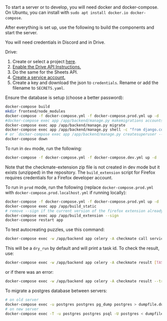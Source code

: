 To start a server or to develop, you will need docker and docker-compose. On Ubuntu, you can install with `sudo apt install docker.io docker-compose`.

After everything is set up, use the following to build the components and start the server.

You will need credentials in Discord and in Drive.

Drive:
1. Create or select a project [here](https://console.developers.google.com/).
1. [Enable the Drive API Instructions.](https://developers.google.com/drive/api/v3/enable-drive-api)
1. Do the same for the Sheets API.
1. [Create a service account.](https://console.cloud.google.com/iam-admin/serviceaccounts)
1. Create a key and download the json to `credentials`. Rename or add the filename to `SECRETS.yaml`.

Ensure the database is setup (choose a better password):
```sh
docker-compose build
mkdir frontend/node_modules
docker-compose -f docker-compose.yml -f docker-compose.prod.yml up -d
#docker-compose exec app /app/backend/manage.py makemigrations accounts checkmate structure
docker-compose exec app /app/backend/manage.py migrate
docker-compose exec app /app/backend/manage.py shell -c "from django.contrib.auth.models import User; User.objects.create_superuser('admin', password='admin')"
# or `docker-compose exec app /app/backend/manage.py createsuperuser --username admin --email ''` to prompt for password
docker-compose down
```

To run in `dev` mode, run the following:
```sh
docker-compose -f docker-compose.yml -f docker-compose.dev.yml up -d
```
Note that the checkmate-extension zip file is not created in dev mode but it exists (unzipped) in the repository. The `build_extension` script for Firefox requires credentials for a Firefox developer account.

To run in `prod` mode, run the following (replace `docker-compose.prod.yml` with `docker-compose.prod.localhost.yml` if running locally):
```sh
docker-compose -f docker-compose.yml -f docker-compose.prod.yml up -d
docker-compose exec app /app/build_static
# remove --sign if the current version of the firefox extension already exists
docker-compose exec app /app/build_extension --sign
docker-compose restart app
```

To test autocreating puzzles, use this command:
```sh
docker-compose exec -w /app/backend app celery -A checkmate call services.tasks.auto_create_new_puzzles
```
This will be a `dry_run` by default and will print a task id. To check the result, use:
```sh
docker-compose exec -w /app/backend app celery -A checkmate result [TASK_ID]
```
or if there was an error:
```sh
docker-compose exec -w /app/backend app celery -A checkmate result --traceback [TASK_ID]
```

To migrate a postgres database between servers:
```sh
# on old server
docker-compose exec -u postgres postgres pg_dump postgres > dumpfile.dump
# on new server
docker-compose exec -T -u postgres postgres psql -U postgres < dumpfile.dump
```
